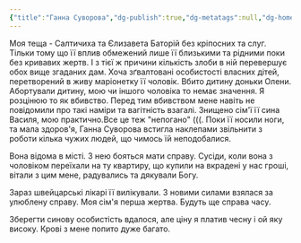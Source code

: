 ```yaml
---
{"title":"Ганна Суворова","dg-publish":true,"dg-metatags":null,"dg-home":null,"permalink":"/ganna/ganna-suvorova/","dgPassFrontmatter":true,"noteIcon":""}
---
```


Моя теща - Салтичиха та Єлизавета Баторій без кріпосних та слуг. Тільки тому що її вплив обмежений лише її близькими та рідними поки без кривавих жертв. І з тієї ж причини кількість злоби в ній перевершує обох вище згаданих дам. Хоча зґвалтовані  особистості власних дітей, перетворений в живу маріонетку її чоловік. Вбито дитину доньки Олени. Абортували дитину, мою чи іншого чоловіка то немає значення. Я розцінюю то як вбивство. Перед тим вбивством мене навіть не повідомили про такі наміри та вагітність взагалі. Знищено сім'ї її сина Василя, мою практично.Все це теж "непогано" (((. 
Поки її носили ноги, та мала здоров'я, Ганна Суворова встигла наклепами звільнити з роботи кілька чужих людей, що чимось їй неподобалися.

Вона відома в місті. З нею бояться мати справу. Сусіди, коли вона з чоловіком переїхали на ту квартиру, що купили на вкрадені у нас гроші, вітали з цим мене, радувались та дякували Богу.

Зараз швейцарські лікарі її вилікували. З новими силами взялася за улюблену справу. Моя сім'я перша жертва. Будуть ще справа часу.

Зберегти синову особистість вдалося, але ціну я платив чесну і ой яку високу. Крові з мене попито дуже багато.